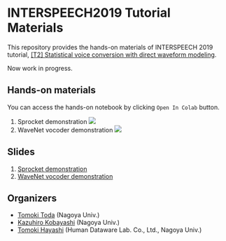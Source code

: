 # INTERSPEECH2019 Tutorial Materials

This repository provides the hands-on materials of INTERSPEECH 2019 tutorial, [[T2] Statistical voice conversion with direct waveform modeling](https://www.interspeech2019.org/program/tutorials/).

Now work in progress.


## Hands-on materials

You can access the hands-on notebook by clicking `Open In Colab` button.

1. Sprocket demonstration <a href="https://colab.research.google.com/github/kan-bayashi/INTERSPEECH19_TUTORIAL/blob/master/notebooks/sprocket/sprocket.ipynb" target="_blank"><img src ="https://colab.research.google.com/assets/colab-badge.svg"></a>
2. WaveNet vocoder demonstration <a href="https://colab.research.google.com/github/kan-bayashi/INTERSPEECH19_TUTORIAL/blob/master/notebooks/wavenet_vocoder/wavenet_vocoder.ipynb" target="_blank"><img src ="https://colab.research.google.com/assets/colab-badge.svg"></a>


## Slides

1. [Sprocket demonstration](https://nbviewer.jupyter.org/format/slides/github/kan-bayashi/INTERSPEECH19_TUTORIAL/blob/master/notebooks/sprocket/sprocket.ipynb)
2. [WaveNet vocoder demonstration](https://nbviewer.jupyter.org/format/slides/github/kan-bayashi/INTERSPEECH19_TUTORIAL/blob/master/notebooks/wavenet_vocoder/wavenet_vocoder.ipynb)


## Organizers

- [Tomoki Toda](https://sites.google.com/site/tomokitoda/home_eng) (Nagoya Univ.)
- [Kazuhiro Kobayashi](https://github.com/k2kobayashi) (Nagoya Univ.)
- [Tomoki Hayashi](https://github.com/kan-bayashi) (Human Dataware Lab. Co., Ltd., Nagoya Univ.)
